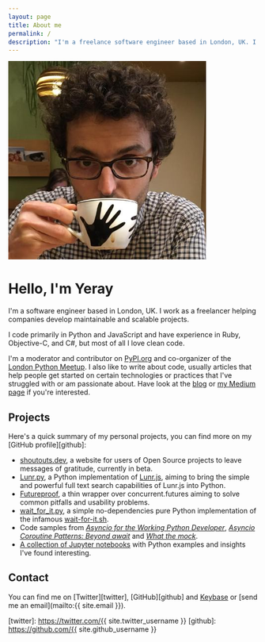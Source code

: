 ```yaml
---
layout: page
title: About me
permalink: /
description: "I'm a freelance software engineer based in London, UK. I write code and about code."
---
```


<div markdown="1" class="about">
<img src="/assets/yeray.jpg" alt="{{ site.author }} profile pic" class="profile-pic" />

# Hello, I'm Yeray

I'm a software engineer based in London, UK. I work as a freelancer helping companies develop maintainable and scalable projects.

I code primarily in Python and JavaScript and have experience in Ruby, Objective-C, and C#, but most of all I love clean code.

I'm a moderator and contributor on [PyPI.org](https://pypi.org) and co-organizer of the [London Python Meetup](https://www.meetup.com/LondonPython/). I also like to write about code, usually articles that help people get started on certain technologies or practices that I've struggled with or am passionate about. Have look at the [blog](/blog) or [my Medium page](https://medium.com/@yeraydiazdiaz/) if you're interested.

## Projects

Here's a quick summary of my personal projects, you can find more on my [GitHub profile][github]:

- [shoutouts.dev](https://shoutouts.dev), a website for users of Open Source projects to leave messages of gratitude, currently in beta.
- [Lunr.py](https://readthedocs.org/projects/lunr/), a Python implementation of [Lunr.js](https://lunrjs.com/), aiming to bring the simple and powerful full text search capabilities of Lunr.js into Python.
- [Futureproof](https://github.com/yeraydiazdiaz/futureproof), a thin wrapper over concurrent.futures aiming to solve common pitfalls and usability problems.
- [wait_for_it.py](https://github.com/yeraydiazdiaz/wait_for_it.py), a simple no-dependencies pure Python implementation of the infamous [wait-for-it.sh](https://github.com/vishnubob/wait-for-it).
- Code samples from [*Asyncio for the Working Python Developer*](https://github.com/yeraydiazdiaz/asyncio-ftwpd), [*Asyncio Coroutine Patterns: Beyond await*](https://github.com/yeraydiazdiaz/asyncio-coroutine-patterns) and [*What the mock*](https://github.com/yeraydiazdiaz/wtmock/).
- [A collection of Jupyter notebooks](https://github.com/yeraydiazdiaz/notebooks) with Python examples and insights I've found interesting.

## Contact

You can find me on [Twitter][twitter], [GitHub][github] and [Keybase](https://keybase.io/yeray) or [send me an email](mailto:{{ site.email }}).

[twitter]: https://twitter.com/{{ site.twitter_username }}
[github]: https://github.com/{{ site.github_username }}
</div>
